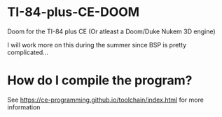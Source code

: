 # TI-84-plus-CE-DOOM
Doom for the TI-84 plus CE (Or atleast a Doom/Duke Nukem 3D engine)

I will work more on this during the summer since BSP is pretty complicated...

# How do I compile the program?

See https://ce-programming.github.io/toolchain/index.html for more information
